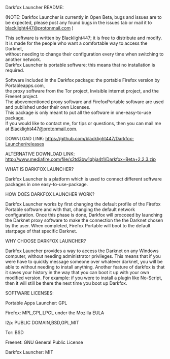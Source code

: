 Darkfox Launcher README:

(NOTE: Darkfox Launcher is currently in Open Beta, bugs and issues are to be expected,
please post any found bugs in the issues tab or mail it to blacklight447@protonmail.com )

This software is written by Blacklight447; it is free to distribute and modify.                                   
It is made for the people who want a comfortable way to access the Darknet,                                       
without needing to change their configuration every time when switching to another network.                       
Darkfox Launcher is portable software; this means that no installation is required.

Software included in the Darkfox package: the portable Firefox version by Portableapps.com,                  
the proxy software from the Tor project, Invisible internet project, and the Freenet project.                 
The abovementioned proxy software and FirefoxPortable software are used and published under their own Licenses.   
This package is only meant to put all the software in one-easy-to-use package.                                    
If you would like to contact me, for tips or questions, then you can mail me at Blacklight447@protonmail.com.



DOWNLOAD LINK: https://github.com/blacklight447/Darkfox-Launcher/releases

ALTERNATIVE DOWNLOAD LINK: http://www.mediafire.com/file/x2td3bw1qhja4t1/Darkfox+Beta+2.2.3.zip



WHAT IS DARKFOX LAUNCHER?

Darkfox Launcher is a platform which is used to connect different software packages in one easy-to-use-package.



HOW DOES DARKFOX LAUNCHER WORK?

Darkfox Launcher works by first changing the default profile of the Firefox Portable software and
with that, changing the default network configuration. 
Once this phase is done, Darkfox will procceed by launching the Darknet proxy software to make the connection the the Darknet chosen by the user.
When completed, Firefox Portable will boot to the default startpage of that specific Darknet.



WHY CHOOSE DARKFOX LAUNCHER?

Darkfox Launcher provides a way to access the Darknet on any Windows computer, without needing administrator privileges.
This means that if you were have to quickly message someone over whatever darknet, you will be able to without needing to install anything. Another feature of darkfox is that it saves your history in the way that you can boot it up with your own modified version.
For example: if you were to install a plugin like No-Script, then it will still be there the next time you boot up Darkfox.




SOFTWARE LICENSES:

Portable Apps Launcher: GPL

Firefox: MPL,GPL,LPGL under the Mozilla EULA 

I2p: PUBLIC DOMAIN,BSD,GPL,MIT

Tor: BSD

Freenet: GNU General Public License

Darkfox Launcher: MIT
